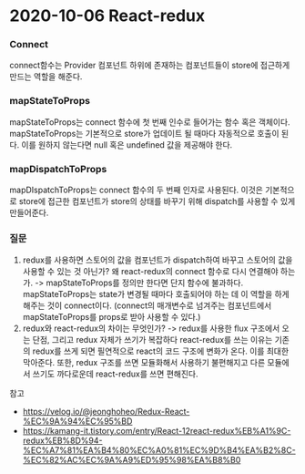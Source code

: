 # 2020-10-06 React-redux

### Connect
connect함수는 Provider 컴포넌트 하위에 존재하는 컴포넌트들이 store에 접근하게 만드는 역할을 해준다.

### mapStateToProps
mapStateToProps는 connect 함수에 첫 번째 인수로 들어가는 함수 혹은 객체이다.
mapStateToProps는 기본적으로 store가 업데이트 될 때마다 자동적으로 호출이 된다.
이를 원하지 않는다면 null 혹은 undefined 값을 제공해야 한다.

### mapDispatchToProps
mapDIspatchToProps는 connect 함수의 두 번째 인자로 사용된다.
이것은 기본적으로 store에 접근한 컴포넌트가 store의 상태를 바꾸기 위해 dispatch를 사용할 수 있게 만들어준다.

### 질문
1. redux를 사용하면 스토어의 값을 컴포넌트가 dispatch하여 바꾸고 스토어의 값을 사용할 수 있는 것 아닌가? 왜 react-redux의 connect 함수로 다시 연결해야 하는가.
-> mapStateToProps를 정의만 한다면 단지 함수에 불과하다. mapStateToProps는 state가 변경될 때마다 호출되어야 하는 데 이 역할을 하게 해주는 것이 connect이다. (connect의 매개변수로 넘겨주는 컴포넌트에서 mapStateToProps를 props로 받아 사용할 수 있다.)
2. redux와 react-redux의 차이는 무엇인가?
-> redux를 사용한 flux 구조에서 오는 단점, 그리고 redux 자체가 쓰기가 복잡하다
react-redux를 쓰는 이유는 기존의 redux를 쓰게 되면 필연적으로 react의 코드 구조에 변화가 온다. 이를 최대한 막아준다. 또한, redux 구조를 쓰면 모듈화해서 사용하기 불편해지고 다른 모듈에서 쓰기도 까다로운데 react-redux를 쓰면 편해진다.

참고
- https://velog.io/@jeonghoheo/Redux-React-%EC%9A%94%EC%95%BD
- https://kamang-it.tistory.com/entry/React-12react-redux%EB%A1%9C-redux%EB%8D%94-%EC%A7%81%EA%B4%80%EC%A0%81%EC%9D%B4%EA%B2%8C-%EC%82%AC%EC%9A%A9%ED%95%98%EA%B8%B0